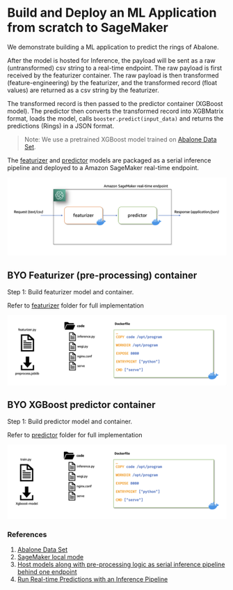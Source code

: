 # Build and Deploy an ML Application from scratch to SageMaker

We demonstrate building a ML application to predict the rings of Abalone.

After the model is hosted for Inference, the payload will be sent as a raw (untransformed) csv string to a real-time endpoint.
The raw payload is first received by the featurizer container. The raw payload is then transformed (feature-engineering) by the featurizer, and the transformed record (float values) are returned as a csv string by the featurizer.

The transformed record is then passed to the predictor container (XGBoost model). The predictor then converts the transformed record into XGBMatrix format, loads the model, calls `booster.predict(input_data)` and returns the predictions (Rings) in a JSON format.

>Note: We use a pretrained XGBoost model trained on [Abalone Data Set](https://archive.ics.uci.edu/ml/datasets/abalone).

The [featurizer](./featurizer) and [predictor](./predictor) models are packaged as a serial inference pipeline and deployed to a Amazon SageMaker real-time endpoint.

![Abalone XGBoost ML Application](images/serial-inference-pipeline.png)

## BYO Featurizer (pre-processing) container

Step 1: Build featurizer model and container.

Refer to [featurizer](./featurizer) folder for full implementation

![Featurizer](images/byoc-featurizer.png)

## BYO XGBoost predictor container

Step 1: Build predictor model and container.

Refer to [predictor](./predictor) folder for full implementation

![Featurizer](images/byoc-predictor.png)

### References

1. [Abalone Data Set](https://archive.ics.uci.edu/ml/datasets/abalone)
2. [SageMaker local mode](https://sagemaker.readthedocs.io/en/stable/overview.html#local-mode)
3. [Host models along with pre-processing logic as serial inference pipeline behind one endpoint](https://docs.aws.amazon.com/sagemaker/latest/dg/inference-pipelines.html)
4. [Run Real-time Predictions with an Inference Pipeline](https://docs.aws.amazon.com/sagemaker/latest/dg/inference-pipeline-real-time.html)
